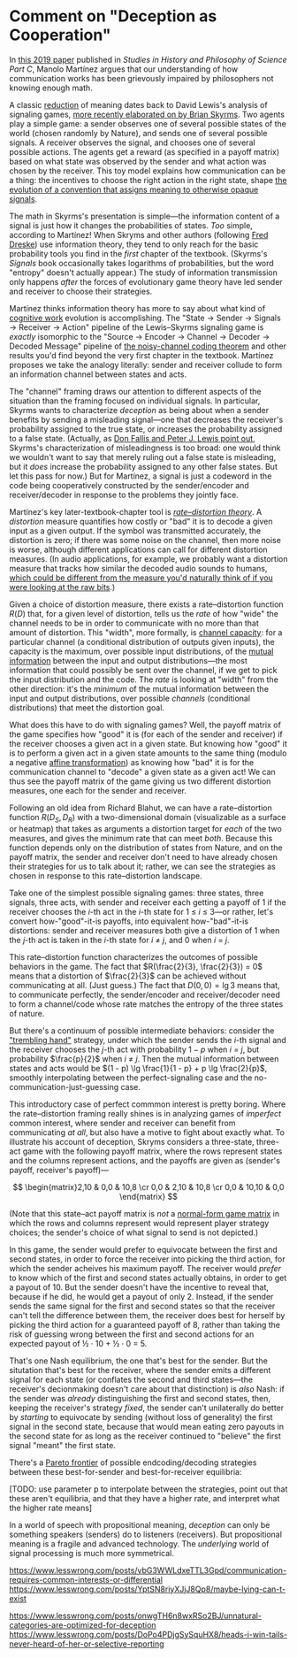 # Comment on "Deception as Cooperation"

In [this 2019 paper](https://www.sciencedirect.com/science/article/pii/S1369848618301602) published in _Studies in History and Philosophy of Science Part C_, Manolo Martínez argues that our understanding of how communication works has been grievously impaired by philosophers not knowing enough math.

A classic [reduction](https://www.lesswrong.com/posts/p7ftQ6acRkgo6hqHb/dreams-of-ai-design) of meaning dates back to David Lewis's analysis of signaling games, [more recently elaborated on by Brian Skyrms](https://oxford.universitypressscholarship.com/view/10.1093/acprof:oso/9780199580828.001.0001/acprof-9780199580828). Two agents play a simple game: a sender observes one of several possible states of the world (chosen randomly by Nature), and sends one of several possible signals. A receiver observes the signal, and chooses one of several possible actions. The agents get a reward (as specified in a payoff matrix) based on what state was observed by the sender and what action was chosen by the receiver. This toy model explains how communication can be a thing: the incentives to choose the right action in the right state, shape [the evolution of a convention that assigns meaning to otherwise opaque signals](https://www.lesswrong.com/posts/4hLcbXaqudM9wSeor/philosophy-in-the-darkest-timeline-basics-of-the-evolution).

The math in Skyrms's presentation is simple—the information content of a signal is just how it changes the probabilities of states. _Too_ simple, according to Martínez! When Skryms and other authors (following [Fred Dreske](https://web.stanford.edu/group/cslipublications/cslipublications/site/157586195X.shtml)) use information theory, they tend to only reach for the basic probability tools you find in the _first_ chapter of the textbook. (Skyrms's _Signals_ book occasionally takes logarithms of probabilities, but the word "entropy" doesn't actually appear.) The study of information transmission only happens _after_ the forces of evolutionary game theory have led sender and receiver to choose their strategies.

Martínez thinks information theory has more to say about what kind of [cognitive work](https://www.lesswrong.com/posts/QkX2bAkwG2EpGvNug/the-second-law-of-thermodynamics-and-engines-of-cognition) evolution is accomplishing. The "State → Sender → Signals → Receiver → Action" pipeline of the Lewis–Skyrms signaling game is _exactly_ isomorphic to the "Source → Encoder → Channel → Decoder → Decoded Message" pipeline of [the noisy-channel coding theorem](https://en.wikipedia.org/wiki/Noisy-channel_coding_theorem) and other results you'd find beyond the very first chapter in the textbook. Martínez proposes we take the analogy literally: sender and receiver collude to form an information channel between states and acts.

The "channel" framing draws our attention to different aspects of the situation than the framing focused on individual signals. In particular, Skyrms wants to characterize _deception_ as being about when a sender benefits by sending a misleading signal—one that decreases the receiver's probability assigned to the true state, or increases the probability assigned to a false state. (Actually, as [Don Fallis and Peter J. Lewis point out](http://philsci-archive.pitt.edu/13337/), Skyrms's characterization of misleadingness is too broad: one would think we wouldn't want to say that merely ruling out a false state is misleading, but it _does_ increase the probability assigned to any other false states. But let this pass for now.) But for Martínez, a signal is just a codeword in the code being cooperatively constructed by the sender/encoder and receiver/decoder in response to the problems they jointly face.

Martínez's key later-textbook-chapter tool is [_rate–distortion theory_](https://en.wikipedia.org/wiki/Rate%E2%80%93distortion_theory). A _distortion_ measure quantifies how costly or "bad" it is to decode a given input as a given output. If the symbol was transmitted accurately, the distortion is zero; if there was some noise on the channel, then more noise is worse, although different applications can call for different distortion measures. (In audio applications, for example, we probably want a distortion measure that tracks how similar the decoded audio sounds to humans, [which could be different from the measure you'd naturally think of if you were looking at the raw bits](https://www.lesswrong.com/posts/dYspinGtiba5oDCcv/feature-selection).)

Given a choice of distortion measure, there exists a rate–distortion function $R(D)$ that, for a given level of distortion, tells us the _rate_ of how "wide" the channel needs to be in order to communicate with no more than that amount of distortion. This "width", more formally, is [channel capacity](https://en.wikipedia.org/wiki/Channel_capacity): for a particular channel (a conditional distribution of outputs given inputs), the capacity is the maximum, over possible input distributions, of the [mutual information](https://en.wikipedia.org/wiki/Mutual_information) between the input and output distributions—the most information that could possibly be sent over the channel, if we get to pick the input distribution and the code. The _rate_ is looking at "width" from the other direction: it's the _minimum_ of the mutual information between the input and output distributions, over possible _channels_ (conditional distributions) that meet the distortion goal.

What does this have to do with signaling games? Well, the payoff matrix of the game specifies how "good" it is (for each of the sender and receiver) if the receiver chooses a given act in a given state. But knowing how "good" it is to perform a given act in a given state amounts to the same thing (modulo a negative [affine transformation](https://en.wikipedia.org/wiki/Affine_transformation)) as knowing how "bad" it is for the communication channel to "decode" a given state as a given act! We can thus see the payoff matrix of the game giving us two different distortion measures, one each for the sender and receiver.

Following an old idea from Richard Blahut, we can have a rate–distortion function $R(D_S, D_R)$ with a two-dimensional domain (visualizable as a surface or heatmap) that takes as arguments a distortion target for _each_ of the two measures, and gives the minimum rate that can meet _both_. Because this function depends only on the distribution of states from Nature, and on the payoff matrix, the sender and receiver don't need to have already chosen their strategies for us to talk about it; rather, we can see the strategies as chosen in response to this rate–distortion landscape.

Take one of the simplest possible signaling games: three states, three signals, three acts, with sender and receiver each getting a payoff of 1 if the receiver chooses the _i_-th act in the _i_-th state for 1 ≤ _i_ ≤ 3—or rather, let's convert how-"good"-it-is payoffs, into equivalent how-"bad"-it-is distortions: sender and receiver measures both give a distortion of 1 when the _j_-th act is taken in the _i_-th state for _i_ ≠ _j_, and 0 when _i_ = _j_. 

This rate–distortion function characterizes the outcomes of possible behaviors in the game. The fact that $R(\frac{2}{3}, \frac{2}{3}) = 0$ means that a distortion of $\frac{2}{3}$ can be achieved without communicating at all. (Just guess.) The fact that $D(0, 0) = \lg 3$ means that, to communicate perfectly, the sender/encoder and receiver/decoder need to form a channel/code whose rate matches the entropy of the three states of nature.

But there's a continuum of possible intermediate behaviors: consider the ["trembling hand"](https://en.wikipedia.org/wiki/Trembling_hand_perfect_equilibrium) strategy, under which the sender sends the _i_-th signal and the receiver chooses the _j_-th act with probability $1 - p$ when _i_ = _j_, but probability $\frac{p}{2}$ when _i_ ≠ _j_. Then the mutual information between states and acts would be $(1 - p) \lg \frac{1}{1 - p} + p \lg \frac{2}{p}$, smoothly interpolating between the perfect-signaling case and the no-communication-just-guessing case.

This introductory case of perfect commmon interest is pretty boring. Where the rate–distortion framing really shines is in analyzing games of _imperfect_ common interest, where sender and receiver can benefit from communicating _at all_, but also have a motive to fight about exactly what. To illustrate his account of deception, Skryms considers a three-state, three-act game with the following payoff matrix, where the rows represent states and the columns represent actions, and the payoffs are given as (sender's payoff, receiver's payoff)—

$$ \begin{matrix}2,10 & 0,0 & 10,8 \cr 0,0 & 2,10 & 10,8 \cr 0,0 & 10,10 & 0,0 \end{matrix} $$

(Note that this state–act payoff matrix is _not_ a [normal-form game matrix](https://en.wikipedia.org/wiki/Normal-form_game) in which the rows and columns represent would represent player strategy choices; the sender's choice of what signal to send is not depicted.)

In this game, the sender would prefer to equivocate between the first and second states, in order to force the receiver into picking the third action, for which the sender acheives his maximum payoff. The receiver would _prefer_ to know which of the first and second states actually obtains, in order to get a payout of 10. But the sender doesn't have the incentive to reveal that, because if he did, he would get a payout of only 2. Instead, if the sender sends the same signal for the first and second states so that the receiver can't tell the difference between them, the receiver does best for herself by picking the third action for a guaranteed payoff of 8, rather than taking the risk of guessing wrong between the first and second actions for an expected payout of ½ · 10 + ½ · 0 = 5.

That's one Nash equilibrium, the one that's best for the sender. But the situtation that's best for the receiver, where the sender emits a different signal for each state (or conflates the second and third states—the receiver's decionmaking doesn't care about that distinction) is _also_ Nash: if the sender was _already_ distinguishing the first and second states, then, keeping the receiver's strategy _fixed_, the sender can't unilaterally do better by _starting_ to equivocate by sending (without loss of generality) the first signal in the second state, because that would mean eating zero payouts in the second state for as long as the receiver continued to "believe" the first signal "meant" the first state.

There's a [Pareto frontier](https://en.wikipedia.org/wiki/Pareto_front) of possible endcoding/decoding strategies between these best-for-sender and best-for-receiver equilibria:

[TODO: use parameter p to interpolate between the strategies, point out that these aren't equilibria, and that they have a higher rate, and interpret what the higher rate means]

In a world of speech with propositional meaning, _deception_ can only be something speakers (senders) do to listeners (receivers). But propositional meaning is a fragile and advanced technology. The _underlying_ world of signal processing is much more symmetrical. 

https://www.lesswrong.com/posts/ybG3WWLdxeTTL3Gpd/communication-requires-common-interests-or-differential
https://www.lesswrong.com/posts/YptSN8riyXJjJ8Qp8/maybe-lying-can-t-exist

https://www.lesswrong.com/posts/onwgTH6n8wxRSo2BJ/unnatural-categories-are-optimized-for-deception
https://www.lesswrong.com/posts/DoPo4PDjgSySquHX8/heads-i-win-tails-never-heard-of-her-or-selective-reporting
